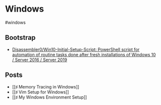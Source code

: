 # Windows

#windows

## Bootstrap

* [Disassembler0/Win10-Initial-Setup-Script: PowerShell script for automation of routine tasks done after fresh installations of Windows 10 / Server 2016 / Server 2019](https://github.com/Disassembler0/Win10-Initial-Setup-Script)

## Posts

* [[♯ Memory Tracing in Windows]]
* [[♯ Vim Setup for Windows]]
* [[♯ My Windows Environment Setup]]
